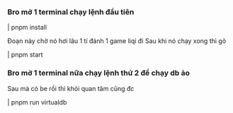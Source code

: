 

### Bro mở 1 terminal chạy lệnh đầu tiên

| pnpm install

Đoạn này chờ nó hơi lâu 1 tí đánh 1 game liqi đi 
Sau khi nó chạy xong thì gõ 

| pnpm start

### Bro mở 1 terminal nữa chạy lệnh thứ 2 để chạy db ảo
Sau mà có be rồi thì khỏi quan tâm cũng đc

| pnpm run virtualdb

